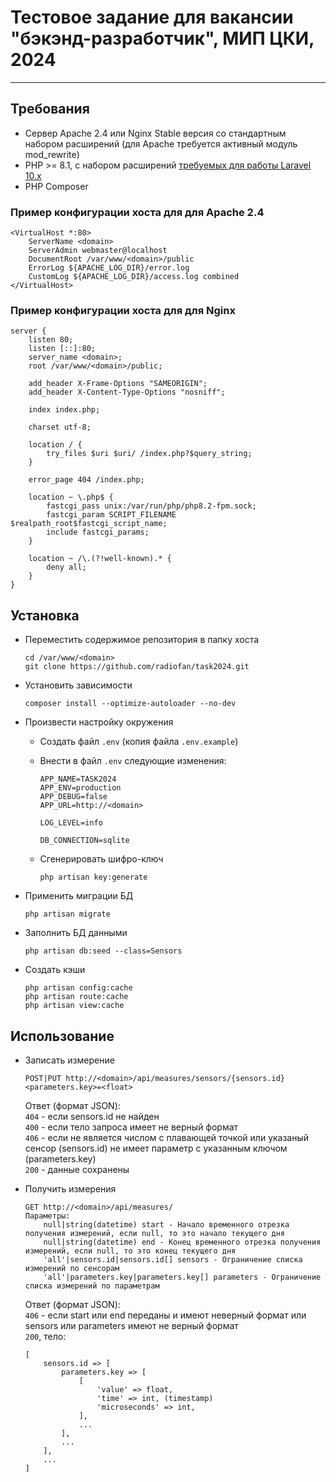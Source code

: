 # Тестовое задание для вакансии "бэкэнд-разработчик", МИП ЦКИ, 2024

-----------------------------------

## Требования

- Сервер Apache 2.4 или Nginx Stable версия со стандартным набором расширений (для Apache требуется активный модуль mod_rewrite)
- PHP >= 8.1, с набором расширений [требуемых для работы Laravel 10.x](https://laravel.com/docs/10.x/deployment#server-requirements)
- PHP Composer

### Пример конфигурации хоста для <domain> для Apache 2.4

```
<VirtualHost *:80>
    ServerName <domain>
    ServerAdmin webmaster@localhost
    DocumentRoot /var/www/<domain>/public
    ErrorLog ${APACHE_LOG_DIR}/error.log
    CustomLog ${APACHE_LOG_DIR}/access.log combined
</VirtualHost>
```

### Пример конфигурации хоста для <domain> для Nginx

```
server {
    listen 80;
    listen [::]:80;
    server_name <domain>;
    root /var/www/<domain>/public;

    add_header X-Frame-Options "SAMEORIGIN";
    add_header X-Content-Type-Options "nosniff";

    index index.php;

    charset utf-8;

    location / {
        try_files $uri $uri/ /index.php?$query_string;
    }

    error_page 404 /index.php;

    location ~ \.php$ {
        fastcgi_pass unix:/var/run/php/php8.2-fpm.sock;
        fastcgi_param SCRIPT_FILENAME $realpath_root$fastcgi_script_name;
        include fastcgi_params;
    }

    location ~ /\.(?!well-known).* {
        deny all;
    }
}
```

## Установка

- Переместить содержимое репозитория в папку хоста
    ```
    cd /var/www/<domain>
    git clone https://github.com/radiofan/task2024.git
    ```

- Установить зависимости
    ```
    composer install --optimize-autoloader --no-dev
    ```

- Произвести настройку окружения
    - Создать файл `.env` (копия файла `.env.example`)
    - Внести в файл `.env` следующие изменения:
        ```
        APP_NAME=TASK2024
        APP_ENV=production
        APP_DEBUG=false
        APP_URL=http://<domain>
        
        LOG_LEVEL=info
        
        DB_CONNECTION=sqlite
        ```
      
    - Сгенерировать шифро-ключ
        ```
        php artisan key:generate
        ```
    
- Применить миграции БД
    ```
    php artisan migrate
    ```

- Заполнить БД данными
    ```
    php artisan db:seed --class=Sensors
    ```

- Создать кэши
    ```
    php artisan config:cache
    php artisan route:cache
    php artisan view:cache
    ```

## Использование

- Записать измерение
    ```
    POST|PUT http://<domain>/api/measures/sensors/{sensors.id}
    <parameters.key>=<float>
    ```
    Ответ (формат JSON):  
        `404` - если sensors.id не найден  
        `400` - если тело запроса имеет не верный формат  
        `406` - если <float> не является числом с плавающей точкой или указаный сенсор (sensors.id) не имеет параметр с указанным ключом (parameters.key)  
        `200` - данные сохранены

- Получить измерения
    ```
    GET http://<domain>/api/measures/
    Параметры:
        null|string(datetime) start - Начало временного отрезка получения измерений, если null, то это начало текущего дня
        null|string(datetime) end - Конец временного отрезка получения измерений, если null, то это конец текущего дня
        'all'|sensors.id|sensors.id[] sensors - Ограничение списка измерений по сенсорам
        'all'|parameters.key|parameters.key[] parameters - Ограничение списка измерений по параметрам
    ```
  
    Ответ (формат JSON):  
        `406` - если start или end переданы и имеют неверный формат или sensors или parameters имеют не верный формат  
        `200`, тело:  
        
    ```
    [
        sensors.id => [
            parameters.key => [
                [
                    'value' => float,
                    'time' => int, (timestamp)
                    'microseconds' => int,
                ],
                ...
            ],
            ...
        ],
        ...
    ]
    ```